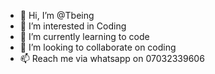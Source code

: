 - 👋 Hi, I’m @Tbeing
- 👀 I’m interested in Coding
- 🌱 I’m currently learning to code
- 💞️ I’m looking to collaborate on coding
- 📫 Reach me via whatsapp on 07032339606

<!---
Tbeing/Tbeing is a ✨ special ✨ repository because its `README.md` (this file) appears on your GitHub profile.
You can click the Preview link to take a look at your changes.
--->
